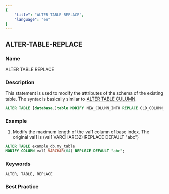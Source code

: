 ```yaml
---
{
    "title": "ALTER-TABLE-REPLACE",
    "language": "en"
}
---
```


<!--
Licensed to the Apache Software Foundation (ASF) under one
or more contributor license agreements.  See the NOTICE file
distributed with this work for additional information
regarding copyright ownership.  The ASF licenses this file
to you under the Apache License, Version 2.0 (the
"License"); you may not use this file except in compliance
with the License.  You may obtain a copy of the License at

  http://www.apache.org/licenses/LICENSE-2.0

Unless required by applicable law or agreed to in writing,
software distributed under the License is distributed on an
"AS IS" BASIS, WITHOUT WARRANTIES OR CONDITIONS OF ANY
KIND, either express or implied.  See the License for the
specific language governing permissions and limitations
under the License.
-->

## ALTER-TABLE-REPLACE

### Name

ALTER TABLE REPLACE

### Description

This statement is used to modify the attributes of the schema of the existing table. The syntax is basically similar to [ALTER TABLE CULUMN](ALTER-TABLE-COLUMN.md).

```sql
ALTER TABLE [database.]table MODIFY NEW_COLUMN_INFO REPLACE OLD_COLUMN_INFO ;
```

### Example

1. Modify the maximum length of the val1 column of base index. The original val1 is (val1 VARCHAR(32) REPLACE DEFAULT "abc")

```sql
ALTER TABLE example_db.my_table
MODIFY COLUMN val1 VARCHAR(64) REPLACE DEFAULT "abc";
```

### Keywords

```text
ALTER, TABLE, REPLACE
```

### Best Practice

